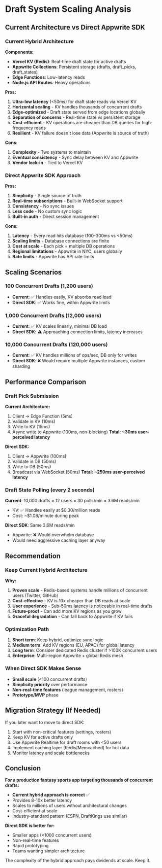 # Draft System Scaling Analysis

## Current Architecture vs Direct Appwrite SDK

### Current Hybrid Architecture

**Components:**
- **Vercel KV (Redis)**: Real-time draft state for active drafts
- **Appwrite Collections**: Persistent storage (drafts, draft_picks, draft_states)
- **Edge Functions**: Low-latency reads
- **Node.js API Routes**: Heavy operations

**Pros:**
1. **Ultra-low latency** (<50ms) for draft state reads via Vercel KV
2. **Horizontal scaling** - KV handles thousands of concurrent drafts
3. **Edge-optimized** - Draft state served from edge locations globally
4. **Separation of concerns** - Real-time state vs persistent storage
5. **Cost-efficient** - KV operations are cheaper than DB queries for high-frequency reads
6. **Resilient** - KV failure doesn't lose data (Appwrite is source of truth)

**Cons:**
1. **Complexity** - Two systems to maintain
2. **Eventual consistency** - Sync delay between KV and Appwrite
3. **Vendor lock-in** - Tied to Vercel KV

### Direct Appwrite SDK Approach

**Pros:**
1. **Simplicity** - Single source of truth
2. **Real-time subscriptions** - Built-in WebSocket support
3. **Consistency** - No sync issues
4. **Less code** - No custom sync logic
5. **Built-in auth** - Direct session management

**Cons:**
1. **Latency** - Every read hits database (100-300ms vs <50ms)
2. **Scaling limits** - Database connections are finite
3. **Cost at scale** - Each pick = multiple DB operations
4. **Regional limitations** - Appwrite in NYC, users globally
5. **Rate limits** - Appwrite has API rate limits

## Scaling Scenarios

### 100 Concurrent Drafts (1,200 users)
- **Current**: ✅ Handles easily, KV absorbs read load
- **Direct SDK**: ✅ Works fine, within Appwrite limits

### 1,000 Concurrent Drafts (12,000 users)
- **Current**: ✅ KV scales linearly, minimal DB load
- **Direct SDK**: ⚠️ Approaching connection limits, latency increases

### 10,000 Concurrent Drafts (120,000 users)
- **Current**: ✅ KV handles millions of ops/sec, DB only for writes
- **Direct SDK**: ❌ Would require multiple Appwrite instances, custom sharding

## Performance Comparison

### Draft Pick Submission
**Current Architecture:**
1. Client → Edge Function (5ms)
2. Validate in KV (10ms)
3. Write to KV (15ms)
4. Async write to Appwrite (100ms, non-blocking)
**Total: ~30ms user-perceived latency**

**Direct SDK:**
1. Client → Appwrite (100ms)
2. Validate in DB (50ms)
3. Write to DB (50ms)
4. Broadcast via WebSocket (50ms)
**Total: ~250ms user-perceived latency**

### Draft State Polling (every 2 seconds)
**Current**: 10,000 drafts × 12 users × 30 polls/min = 3.6M reads/min
- KV: ✅ Handles easily at $0.30/million reads
- Cost: ~$1.08/minute during peak

**Direct SDK**: Same 3.6M reads/min
- Appwrite: ❌ Would overwhelm database
- Would need aggressive caching layer anyway

## Recommendation

### Keep Current Hybrid Architecture

**Why:**
1. **Proven scale** - Redis-based systems handle millions of concurrent users (Twitter, GitHub)
2. **Cost-effective** - KV is 10x cheaper than DB reads at scale
3. **User experience** - Sub-50ms latency is noticeable in real-time drafts
4. **Future-proof** - Can add more KV regions as you grow
5. **Graceful degradation** - Can fall back to Appwrite if KV fails

### Optimization Path
1. **Short term**: Keep hybrid, optimize sync logic
2. **Medium term**: Add KV regions (EU, APAC) for global latency
3. **Long term**: Consider dedicated Redis cluster if >100K concurrent users
4. **Enterprise**: Multi-region Appwrite + global Redis mesh

### When Direct SDK Makes Sense
- **Small scale** (<100 concurrent drafts)
- **Simplicity priority** over performance
- **Non-real-time features** (league management, rosters)
- **Prototype/MVP** phase

## Migration Strategy (If Needed)

If you later want to move to direct SDK:
1. Start with non-critical features (settings, rosters)
2. Keep KV for active drafts only
3. Use Appwrite Realtime for draft rooms with <50 users
4. Implement caching layer (Redis/Memcached) for hot data
5. Monitor latency and scale bottlenecks

## Conclusion

**For a production fantasy sports app targeting thousands of concurrent drafts:**
- **Current hybrid approach is correct** ✅
- Provides 8-10x better latency
- Scales to millions of users without architectural changes
- Cost-efficient at scale
- Industry-standard pattern (ESPN, DraftKings use similar)

**Direct SDK is better for:**
- Smaller apps (<1000 concurrent users)
- Non-real-time features
- Rapid prototyping
- Teams wanting simpler architecture

The complexity of the hybrid approach pays dividends at scale. Keep it.

